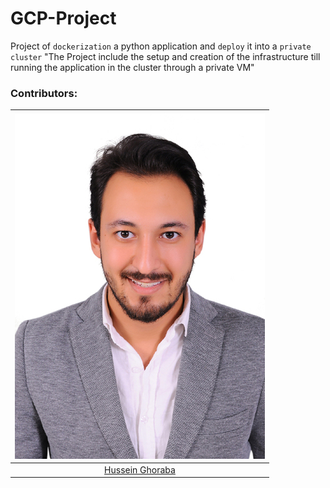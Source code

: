 # GCP-Project
Project of `dockerization` a python application and `deploy` it into a `private cluster` "The Project include the setup and creation of the infrastructure till running the application in the cluster through a private VM"
### Contributors:
|![Hussein Ghoraba](images/hussein.jpg)|
|:-----------------:|
|[Hussein Ghoraba](https://github.com/HusseinGhoarba)|
